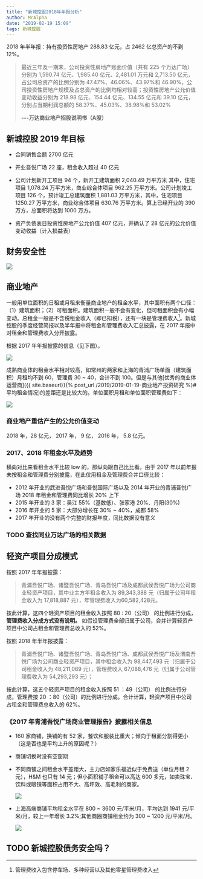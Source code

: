 ```yaml
---
title: "新城控股2018年年报分析"
author: MrAlpha
date: "2019-02-19 15:09"
tags: 新城控股
---
```


2018 年半年报：持有投资性房地产 288.83 亿元，占 2462 亿总资产的不到 12%。

> 最近三年及一期末，公司投资性房地产账面价值（共有 225 个万达广场）分别为 1,590.74 亿元、1,985.40 亿元、2,481.01 万元和 2,713.50 亿元，占公司总资产的比例分别为 47.47%、46.06%、43.97%和 46.90%，公司投资性房地产规模及占总资产的比例均相对较高；投资性房地产公允价值变动收益分别为 218.98 亿元、154.44 亿元、134.55 亿元和 39.10 亿元，分别占当期利润总额的 58.37%、45.03%、38.98%和 53.02%
>
>  **---万达商业地产招股说明书（A股）**

## 新城控股 2019 年目标

- 合同销售金额 2700 亿元
- 开业吾悦广场 22 座，租金收入超过 40 亿元
- 公司计划新开工项目 94 个，新开工建筑面积 2,040.49 万平方米
  其中，住宅项目 1,078.24 万平方米，商业综合体项目 962.25 万平方米。公司计划竣工项目 126 个，预计竣工总建筑面积 1,881.03 万平方米，其中，住宅项目 1250.27 万平方米，商业综合体项目 630.76 万平方米。算上已经开业的 390 万方，总面积将达到 1000 万方。

- 资产负债表日投资性房地产公允价值 407 亿元，并确认了 28 亿元的公允价值变动收益（计入损益表）
## 财务安全性

![](https://netimages.oss-cn-beijing.aliyuncs.com/img/20190312113011.png)

## 商业地产

一般用单位面积的日租或月租来衡量商业地产的租金水平，其中面积有两个口径：（1）建筑面积；（2）可租面积。建筑面积一般不会有变化，但可租面积会有小幅变动。总租金一般是不含税租金收入（即已扣税），还有一块是管理费收入[^1]。新城控股的季度经营简报以及半年报中将租金和管理费收入汇总披露，在 2017 年报中对租金和管理费收入分开披露。

根据 2017 年年报披露的信息（见下图）。

![](https://netimages.oss-cn-beijing.aliyuncs.com/img/20190219164501.png)

成熟商业体的租金水平相对较高，如常州的两家和上海的青浦广场单面（建筑面积）月租均不到 60，管理费 30 ~ 40，合计不到 100。但是与其他[优秀的商业体运营商]({{ site.baseurl}}{% post_url /2019/2019-01-19-商业地产投资研究 %}#平均租金情况)的差距还是比较大的。单位面积月租和单位面积管理费如下：

![](https://netimages.oss-cn-beijing.aliyuncs.com/img/20190223204804.png)

### 商业地产重估产生的公允价值变动

2018 年，28 亿元， 2017 年， 9 亿， 2016 年， 5.8 亿元。

### 2017、2018 年租金水平及趋势

横向对比来看租金水平比较 low 的，那纵向跟自己比比看。由于 2017 年以前年报未按租金和管理费分别披露，在此仅用租金及管理费合并口径比较：

- 2012 年开业的武进吾悦广场和吾悦国际广场以及 2014 年开业的青浦吾悦广场 2018 年租金和管理费同比增长 20% 上下
- 2015 年开业的 3 家：吴江 55%（基数低）、张家港 20%、丹阳(30%)
- 2016 年开业的 5 家：大部分增长在 30% ~ 40%，成都 58%
- 2017 年开业的没有两个完整的财报年度，同比数据没有意义

### TODO 查找同业万达广场的相关数据

[^1]: 管理费收入包含停车场、多种经营以及其他零星管理费收入

## 轻资产项目分成模式

按照 2017 年年报披露：

>青浦吾悦广场、诸暨吾悦广场、青岛吾悦广场及成都武侯吾悦广场为公司商业轻资产项目，其中业主方年租金收入为 89,343,388 元（归属于公司年租金收入为 17,818,887 元），年管理费收入为60,582,428元。

按此计算，这四个轻资产项目的租金收入按照 80 : 20（公司） 的比例进行分成，**管理费收入分成方式没有说明。** 如假设管理费全部归属于公司，合并计算轻资产项目中公司占租金和管理费总收入的 52%。

按照 2018 年半年报披露：

>青浦吾悦广场、诸暨吾悦广场、青岛吾悦广场、成都武侯吾悦广场及渭南吾悦广场为公司商业轻资产项目，其中租金收入为 98,447,493 元（归属于公司租金收入为 48,211,069 元），管理费收入 67,088,476 元（归属于公司管理费收入为 54,293,293 元）；

按此计算，这五个轻资产项目的租金收入按照 51 ：49（公司） 的比例进行分成，管理费按 20 ：80（公司）的比例进行分成。合计计算，轻资产项目中公司占租金和管理费总收入的 62%。

### 《2017 年青浦吾悦广场商业管理报告》披露相关信息

- 160 家商铺，换铺的有 52 家，餐饮和服装比重大；倾向于租面分割得更小（这是否也是平均上升的原因呢？）
- 商铺切换时没有空窗期
- 不同商铺之间租金水平差距大，主力店如家乐福近似于免费送（单位月租 2 元），H&M 也只有 14 元；但小面积铺子租金可以高达 600 多元，如卖珠宝、饮料或眼镜等面积占用不大、高坪效、高毛利的商家。

  ![](https://netimages.oss-cn-beijing.aliyuncs.com/img/20190224195825.png)

- 上海高端商铺平均租金水平在 800 ~ 3600 元/平米/月，平均达到 1941 元/平米/月，较上一年增长 3.2%;其他商圈商铺租金约为 300 ~ 1200 元/平米/月。

  ![](https://netimages.oss-cn-beijing.aliyuncs.com/img/20190224194225.png)

## TODO 新城控股债务安全吗？
